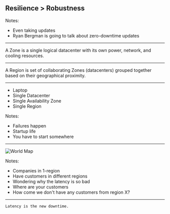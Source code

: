 ## Resilience > Robustness

Notes:
- Even taking updates
- Ryan Bergman is going to talk about zero-downtime updates

---

A Zone is a single logical datacenter with its own power, network, and cooling resources.

---

A Region is set of collaborating Zones (datacenters) grouped together based on their geographical proximity.

---

- Laptop
- Single Datacenter
- Single Availability Zone
- Single Region

Notes:
- Failures happen
- Startup life
- You have to start somewhere

---

![World Map](images/world.png)

Notes:
- Companies in 1-region
- Have customers in different regions
- Wondering why the latency is so bad
- Where are your customers
- How come we don't have any customers from region X?

---

```markdown
Latency is the new downtime.
```